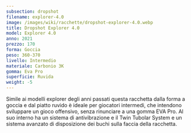 ```yaml
---
subsection: dropshot
filename: explorer-4.0
image: /images/wiki/racchette/dropshot-explorer-4.0.webp
title: Dropshot Explorer 4.0
model: Explorer 4.0
anno: 2021
prezzo: 170
forma: Goccia
peso: 360-370
livello: Intermedio
materiale: Carbonio 3K
gomma: Eva Pro
superficie: Ruvida
weight: -5
---
```

Simile ai modelli explorer degli anni passati questa racchetta dalla forma a goccia e dal piatto ruvido è ideale per giocatori intermedi, che intendono sviluppare un gioco offensivo, senza rinunciare a una gomma EVA Pro. Al suo interno ha un sistema di antivibrazione e il Twin Tubolar System e un sistema avanzato di disposizione dei buchi sulla faccia della racchetta.